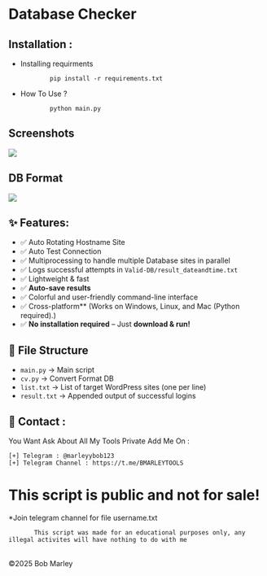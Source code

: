 # Database Checker

Installation : 
------
         

 - Installing requirments
   
               pip install -r requirements.txt
    
 - How To Use ?
   
               python main.py

<h2>Screenshots</h2>
<img src="https://i.imgur.com/aU8eAX3.png" style="max-width:100%;">

<h2>DB Format</h2>
<img src="https://i.imgur.com/wEvbqfb.png" style="max-width:100%;">
               
## ✨ Features:
- ✅ Auto Rotating Hostname Site
- ✅ Auto Test Connection
- ✅ Multiprocessing to handle multiple Database sites in parallel
- ✅ Logs successful attempts in `Valid-DB/result_dateandtime.txt`
- ✅ Lightweight & fast
- ✅ **Auto-save results**
- ✅ Colorful and user-friendly command-line interface
- ✅ Cross-platform** (Works on Windows, Linux, and Mac (Python required).)
- ✅ **No installation required** – Just **download & run!**

## 📂 File Structure
- `main.py` → Main script
- `cv.py` -> Convert Format DB
- `list.txt` → List of target WordPress sites (one per line)
- `result.txt` → Appended output of successful logins

📧 Contact :
------
You Want Ask About All My Tools Private Add Me On : 
```
[+] Telegram : @marleyybob123
[+] Telegram Channel : https://t.me/BMARLEYTOOLS
```
# This script is public and not for sale!

*Join telegram channel for file username.txt

           This script was made for an educational purposes only, any illegal activites will have nothing to do with me

<br>©2025 Bob Marley
